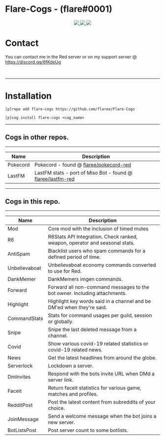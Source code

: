 # Flare-Cogs - (flare#0001)
<p align="center">
  <a href="https://github.com/Cog-Creators/Red-DiscordBot/tree/V3/develop">
    <img src="https://img.shields.io/badge/Red%20DiscordBot-V3-red.svg">
    </a>
  <a href="https://github.com/Rapptz/discord.py">
    <img src="https://img.shields.io/badge/Discord.py-rewrite-blue.svg">
    </a>
  <a href="https://github.com/ambv/black">
    <img src="https://img.shields.io/badge/code%20style-black-000000.svg">
    </a>

</p>

# Contact
You can contact me in the Red server or on my support server @ https://discord.gg/6fKdeUg

<br>

---


# Installation
`[p]repo add flare-cogs https://github.com/flaree/Flare-Cogs`

`[p]cog install flare-cogs <cog_name>`

---
## Cogs in other repos.
---
| Name | Description
| --- | --- |
| Pokecord | Pokecord - found @ [flaree/pokecord-red](https://github.com/flaree/pokecord-red) |
| LastFM | LastFM stats - port of Miso Bot - found @ [flaree/lastfm-red](https://github.com/flaree/lastfm-red) |


---
## Cogs in this repo.
---
| Name | Description |
| --- | --- |
| Mod | Core mod with the inclusion of timed mutes |
| R6 | R6Stats API Integration. Check ranked, weapon, operator and seasonal stats. |
| AntiSpam | Blacklist users who spam commands for a defined period of time. |
| Unbelievaboat | Unbelievaboat economy commands converted to use for Red. |
| DankMemer | DankMemers imgen commands. |
| Forward | Forward all non-command messages to the bot owner. Including attachments.|
| Highlight | Highlight key words said in a channel and be DM'ed when they're said. |
| CommandStats | Stats for command usages per guild, session or globally. |
| Snipe | Snipe the last deleted message from a channel. |
| Covid | Show various covid-19 related statistics or covid-19 related news. |
| News  | Get the latest headlines from around the globe. |
| Serverlock | Lockdown a server. |
| DmInvites | Respond with the bots invite URL when DMd a server link. |
| Faceit | Return faceit statistics for various game, matches and profiles. |
| RedditPost | Post the latest content from subreddits of your choice. |
| JoinMessage | Send a welcome message when the bot joins a new server. |
| BotListsPost | Post server count to some botlists. |
